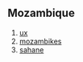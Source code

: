 ## Mozambique

1. [ux](http://www.startupranking.com/ux)
2. [mozambikes](http://www.startupranking.com/mozambikes)
3. [sahane](http://www.startupranking.com/sahane)

